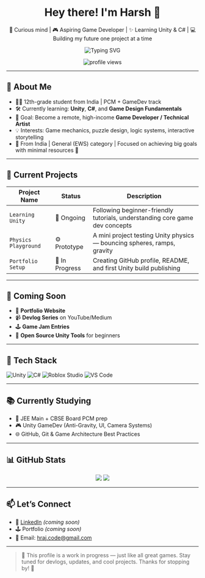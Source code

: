<h1 align="center">Hey there! I'm Harsh 👾</h1>

<p align="center">
  🧠 Curious mind | 🎮 Aspiring Game Developer | ✨ Learning Unity & C# | 💻 Building my future one project at a time
</p>

<p align="center">
  <img src="https://readme-typing-svg.demolab.com?font=Fira+Code&size=18&duration=2500&pause=1000&color=58A6FF&center=true&width=435&lines=Game+Dev+in+Progress...;Unity+Fan+%7C+Puzzle+Lover;Future+Industry+Pro🌍" alt="Typing SVG" />
</p>

<p align="center">
  <img src="https://komarev.com/ghpvc/?username=scriptedbyharsh&label=Profile+Views&color=0e75b6&style=flat" alt="profile views" />
</p>

---

## 🌟 About Me

- 🧑‍🎓 12th-grade student from India | PCM + GameDev track
- 🛠️ Currently learning: **Unity**, **C#**, and **Game Design Fundamentals**
- 🎯 Goal: Become a remote, high-income **Game Developer / Technical Artist**
- 💡 Interests: Game mechanics, puzzle design, logic systems, interactive storytelling
- 📍 From India | General (EWS) category | Focused on achieving big goals with minimal resources 💸

---

## 🧪 Current Projects

| Project Name        | Status       | Description                                                                 |
|---------------------|--------------|-----------------------------------------------------------------------------|
| `Learning Unity`    | 🧠 Ongoing    | Following beginner-friendly tutorials, understanding core game dev concepts |
| `Physics Playground`| ⚙️ Prototype | A mini project testing Unity physics — bouncing spheres, ramps, gravity     |
| `Portfolio Setup`   | 🚧 In Progress| Creating GitHub profile, README, and first Unity build publishing           |

---

## 🔮 Coming Soon

- 🚧 **Portfolio Website**
- 📹 **Devlog Series** on YouTube/Medium
- 🕹️ **Game Jam Entries**
- 🔧 **Open Source Unity Tools** for beginners

---

## 🧰 Tech Stack

![Unity](https://img.shields.io/badge/Unity-In%20Progress-black?style=flat&logo=unity)
![C#](https://img.shields.io/badge/C%23-Intermediate-blue?style=flat&logo=csharp)
![Roblox Studio](https://img.shields.io/badge/Roblox%20Studio-Experimenting-red?style=flat&logo=roblox)
![VS Code](https://img.shields.io/badge/VS%20Code-Favorite-007ACC?style=flat&logo=visualstudiocode)

---

## 📚 Currently Studying

- 📘 JEE Main + CBSE Board PCM prep
- 🎮 Unity GameDev (Anti-Gravity, UI, Camera Systems)
- 🌐 GitHub, Git & Game Architecture Best Practices

---

## 📊 GitHub Stats

<p align="center">
  <img src="https://github-readme-stats.vercel.app/api?username=scriptedbyharsh&show_icons=true&theme=github_dark&hide_border=true&border_radius=10&count_private=true" />
  <img src="https://github-readme-streak-stats.herokuapp.com/?user=scriptedbyharsh&theme=github-dark-blue&hide_border=true&border_radius=10" />
</p>

---

## 📫 Let’s Connect

- 💼 [LinkedIn](https://www.linkedin.com/in/harsh-raj-706212360/) *(coming soon)*
- 🕹️ Portfolio *(coming soon)*
- 📧 Email: hraj.code@gmail.com

---

> 🚧 This profile is a work in progress — just like all great games. Stay tuned for devlogs, updates, and cool projects. Thanks for stopping by! 🙌
